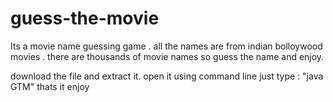 # guess-the-movie

Its a movie name guessing game . all the names are from indian bolloywood movies . there are thousands of movie names so guess the name and enjoy.


download the file and extract it. 
open it using command line
just type : "java GTM"
thats it enjoy
